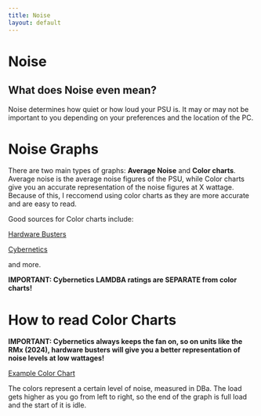 ```yaml
---
title: Noise 
layout: default
---
```


# Noise

## What does Noise even mean?

Noise determines how quiet or how loud your PSU is. It may or may not be important to you depending on your preferences and the location of the PC.

# Noise Graphs

There are two main types of graphs: **Average Noise** and **Color charts**. Average noise is the average noise figures of the PSU, while Color charts give you an accurate representation of the noise figures at X wattage. Because of this, I reccomend using color charts as they are more accurate and are easy to read.

Good sources for Color charts include:

[Hardware Busters](https://hwbusters.com/)

[Cybernetics](https://www.cybenetics.com/)

and more.

**IMPORTANT: Cybernetics LAMDBA ratings are SEPARATE from color charts!**

# How to read Color Charts

**IMPORTANT: Cybernetics always keeps the fan on, so on units like the RMx (2024), hardware busters will give you a better representation of noise levels at low wattages!**

[Example Color Chart](https://github.com/user-attachments/assets/3c115e1a-a3ae-425b-8006-9e7c6bb1dae5)

The colors represent a certain level of noise, measured in DBa. The load gets higher as you go from left to right, so the end of the graph is full load and the start of it is idle.
